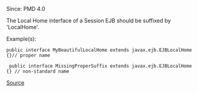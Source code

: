 Since: PMD 4.0

The Local Home interface of a Session EJB should be suffixed by 'LocalHome'.

Example(s):
```
public interface MyBeautifulLocalHome extends javax.ejb.EJBLocalHome {}// proper name

 public interface MissingProperSuffix extends javax.ejb.EJBLocalHome {}	// non-standard name
```

[Source](https://pmd.github.io/pmd-5.5.4/pmd-java/rules/java/j2ee.html#LocalHomeNamingConvention)
